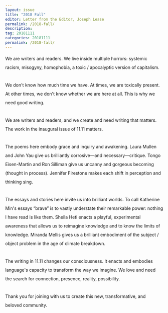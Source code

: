 ```yaml
---
layout: issue
title: "2018 Fall"
editor: Letter from the Editor, Joseph Lease
permalink: /2018-fall/
description:
tag: 20181111
categories: 20181111
permalink: /2018-fall/
---
```


<div class="col-12">
  <p style="line-height: 2;">We are writers and readers. We live inside multiple horrors: systemic racism, misogyny, homophobia, a toxic / apocalyptic version of capitalism.
<br><br>
We don't know how much time we have. At times, we are toxically present. At other times, we don't know whether we are here at all. This is why we need good writing.
<br><br>
We are writers and readers, and we create and need writing that matters. The work in the inaugural issue of 11.11 matters.
<br><br>
The poems here embody grace and inquiry and awakening. Laura Mullen and John Yau give us brilliantly corrosive—and necessary—critique. Tongo Eisen-Martin and Ron Silliman give us uncanny and gorgeous becoming (thought in process). Jennifer Firestone makes each shift in perception and thinking sing.
<br><br>
The essays and stories here invite us into brilliant worlds. To call Katherine Min's essays “brave” is to vastly understate their remarkable power: nothing I have read is like them. Sheila Heti enacts a playful, experimental awareness that allows us to reimagine knowledge and to know the limits of knowledge. Miranda Mellis gives us a brilliant embodiment of the subject / object problem in the age of climate breakdown.
<br><br>
The writing in 11.11 changes our consciousness. It enacts and embodies language's capacity to transform the way we imagine. We love and need the search for connection, presence, reality, possibility. 
<br><br>
Thank you for joining with us to create this new, transformative, and beloved community.
</p>
</div>
